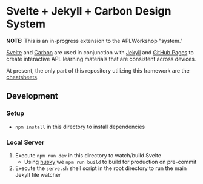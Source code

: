 # Svelte + Jekyll + Carbon Design System

**NOTE:** This is an in-progress extension to the APLWorkshop "system."

[Svelte]() and [Carbon]() are used in conjunction with [Jekyll]() and [GitHub Pages]() to create interactive APL learning materials that are consistent across devices.

At present, the only part of this repository utilizing this framework are the [cheatsheets](../cheatsheets/).

## Development

### Setup

* `npm install` in this directory to install dependencies

### Local Server

1. Execute `npm run dev` in this directory to watch/build Svelte
	* Using [husky](https://github.com/typicode/husky) we `npm run build` to build for production on pre-commit
2. Execute the `serve.sh` shell script in the root directory to run the main Jekyll file watcher

